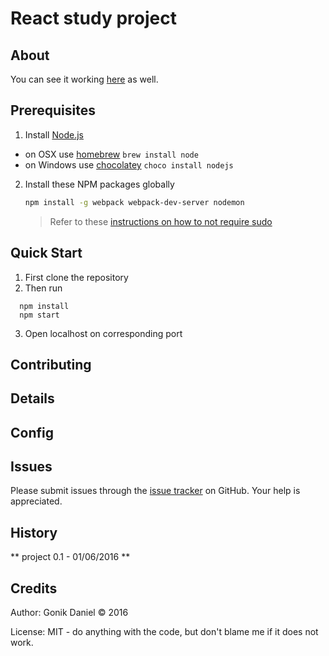 React study project
=========

## About ##


You can see it working [here]() as well.

## Prerequisites

1. Install [Node.js](http://nodejs.org)
 - on OSX use [homebrew](http://brew.sh) `brew install node`
 - on Windows use [chocolatey](https://chocolatey.org/) `choco install nodejs`

2. Install these NPM packages globally

    ```bash
    npm install -g webpack webpack-dev-server nodemon
    ```

    >Refer to these [instructions on how to not require sudo](https://github.com/sindresorhus/guides/blob/master/npm-global-without-sudo.md)

## Quick Start ##

1. First clone the repository
2. Then run 

```
  npm install
  npm start
```

3. Open localhost on corresponding port

## Contributing ##


## Details ##


## Config ##


## Issues ##

Please submit issues through the [issue tracker](https://github.com/GonikDaniel/js_ru_26_05/issues) on GitHub. Your help is appreciated.

## History ##

** project 0.1 - 01/06/2016 **



## Credits ##

Author: Gonik Daniel © 2016

License: MIT - do anything with the code, but don't blame me if it does not work.


